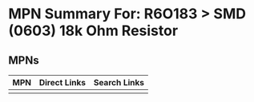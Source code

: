 



# MPN Summary For: R6O183 > SMD (0603) 18k Ohm Resistor

## MPNs
  

|MPN|Direct Links|Search Links|
| :--- | :--- | :--- |
||||
